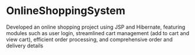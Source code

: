 # OnlineShoppingSystem
Developed an online shopping project using JSP and Hibernate, featuring modules such as user login, streamlined cart management (add to cart and view cart), efficient order processing, and comprehensive order and delivery details
